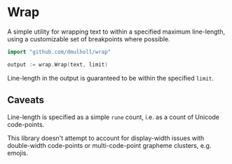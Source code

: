 # Wrap

A simple utility for wrapping text to within a specified maximum line-length, using a customizable set of breakpoints where possible.

```go
import "github.com/dmulholl/wrap"

output := wrap.Wrap(text, limit)
```

Line-length in the output is guaranteed to be within the specified `limit`.


## Caveats

Line-length is specified as a simple `rune` count, i.e. as a count of Unicode code-points.

This library doesn't attempt to account for display-width issues with double-width code-points or multi-code-point grapheme clusters, e.g. emojis.
